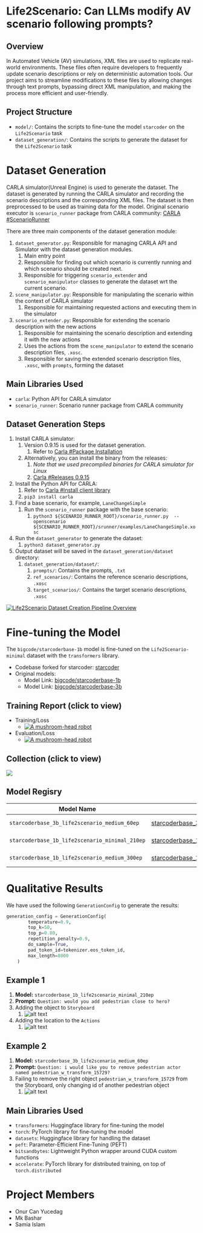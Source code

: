 # Life2Scenario: Can LLMs modify AV scenario following prompts?

## Overview
In Automated Vehicle (AV) simulations, XML files are used to replicate real-world environments. These
files often require developers to frequently update scenario descriptions or rely on deterministic automation
tools. Our project aims to streamline modifications to these files by allowing changes through text prompts,
bypassing direct XML manipulation, and making the process more efficient and user-friendly.

## Project Structure
- `model/`: Contains the scripts to fine-tune the model `starcoder` on the `Life2Scenario` task
- `dataset_generation/`: Contains the scripts to generate the dataset for the `Life2Scenario` task

# Dataset Generation
CARLA simulator(Unreal Engine) is used to generate the dataset. The dataset is generated by running the CARLA simulator and recording the scenario descriptions and the corresponding XML files. The dataset is then preprocessed to be used as training data for the model. Original scenario executor is `scenario_runner` package from CARLA community: [CARLA #ScenarioRunner](https://github.com/carla-simulator/scenario_runner)

There are three main components of the dataset generation module:
1. `dataset_generator.py`: Responsible for managing CARLA API and Simulator with the dataset generation modules.
   1. Main entry point
   2. Responsible for finding out which scenario is currently running and which scenario should be created next.
   3. Responsible for triggering `scenario_extender` and `scenario_manipulator` classes to generate the dataset wrt the current scenario.
2. `scene_manipulator.py`: Responsible for manipulating the scenario within the context of CARLA simulator
   1. Responsible for maintaining requested actions and executing them in the simulator
3. `scenario_extender.py`: Responsible for extending the scenario description with the new actions
   1. Responsible for maintaining the scenario description and extending it with the new actions
   2. Uses the actions from the `scene_manipulator` to extend the scenario description files, `.xosc`.
   3. Responsible for saving the extended scenario description files, `.xosc`, with `prompts`, forming the dataset

## Main Libraries Used
- `carla`: Python API for CARLA simulator
- `scenario_runner`: Scenario runner package from CARLA community

## Dataset Generation Steps
1. Install CARLA simulator:
   1. Version 0.9.15 is used for the dataset generation. 
      1. Refer to [Carla #Package Installation](https://carla.readthedocs.io/en/latest/start_quickstart/#carla-installation)
   2. Alternatively, you can install the binary from the releases:
      1. _Note that we used precompiled binaries for CARLA simulator for Linux_
      2. [Carla #Releases 0.9.15](https://github.com/carla-simulator/carla/releases/tag/0.9.15)
2. Install the Python API for CARLA:
   1. Refer to [Carla #Install client library](https://carla.readthedocs.io/en/latest/start_quickstart/#carla-installation)
   2. `pip3 install carla`
3. Find a base scenario, for example, `LaneChangeSimple`
   1. Run the `scenario_runner` package with the base scenario:
      1. `python3 ${SCENARIO_RUNNER_ROOT}/scenario_runner.py  --openscenario ${SCENARIO_RUNNER_ROOT}/srunner/examples/LaneChangeSimple.xosc`
4. Run the `dataset_generator` to generate the dataset:
   1. `python3 dataset_generator.py`
5. Output dataset will be saved in the `dataset_generation/dataset` directory:
   1. `dataset_generation/dataset/`:
      1. `prompts/`: Contains the prompts, `.txt`
      2. `ref_scenarios/`: Contains the reference scenario descriptions, `.xosc`
      3. `target_scenarios/`: Contains the target scenario descriptions, `.xosc`

[![Life2Scenario Dataset Creation Pipeline Overview](https://img.youtube.com/vi/Fdeo5Of0PZ4/0.jpg)](https://www.youtube.com/watch?v=Fdeo5Of0PZ4)


# Fine-tuning the Model
The `bigcode/starcoderbase-1b` model is fine-tuned on the `Life2Scenario-minimal` dataset with the `transformers` library. 


- Codebase forked for starcoder: [starcoder](https://github.com/bigcode-project/starcoder)
- Original models: 
  - Model Link: [bigcode/starcoderbase-1b](https://huggingface.co/bigcode/starcoderbase-1b)
  - Model Link: [bigcode/starcoderbase-3b](https://huggingface.co/bigcode/starcoderbase-3b)

## Training Report (click to view)

- Training/Loss
   - [![A mushroom-head robot](assets/training_loss_models.png 'Codey the Codecademy mascot')](https://api.wandb.ai/links/olacaktekrar/vis92er7)
- Evaluation/Loss
   - [![A mushroom-head robot](assets/eval_loss_starcoder.png 'Codey the Codecademy mascot')](https://api.wandb.ai/links/olacaktekrar/vis92er7)
## Collection (click to view)
[<img src="assets/collection.png">](https://huggingface.co/collections/olmaditekrar/starcoderbase-life2scenario-6605dfb6cb776765fa7cc24d)

## Model Regisry
| Model Name | Model Link | Dataset Name | Dataset Link |
|------------|------------|--------------|--------------|
| `starcoderbase_3b_life2scenario_medium_60ep` | [starcoderbase_3b_life2scenario_medium_60ep](https://huggingface.co/life2scenario-llm24/starcoderbase_3b_life2scenario_medium_60ep) | `Life2Scenario-medium` | [Life2Scenario-medium](https://huggingface.co/datasets/life2scenario-llm24/Life2Scenario-medium) |
| `starcoderbase_1b_life2scenario_minimal_210ep` | [starcoderbase_1b_life2scenario_minimal_210ep](https://huggingface.co/life2scenario-llm24/starcoderbase_1b_life2scenario_minimal_210ep) | `Life2Scenario-minimal` | [Life2Scenario-minimal](https://huggingface.co/datasets/life2scenario-llm24/Life2Scenario-minimal) |
| `starcoderbase_1b_life2scenario_medium_300ep` | [starcoderbase_1b_life2scenario_medium_300ep](https://huggingface.co/life2scenario-llm24/starcoderbase_1b_life2scenario_medium_300ep) | `Life2Scenario-medium` | [Life2Scenario-medium](https://huggingface.co/datasets/life2scenario-llm24/Life2Scenario-medium) |


# Qualitative Results
We have used the following `GenerationConfig` to generate the results:
```python
generation_config = GenerationConfig(
        temperature=0.9,
        top_k=50,
        top_p=0.80,
        repetition_penalty=0.9,
        do_sample=True,
        pad_token_id=tokenizer.eos_token_id,
        max_length=8000
    )
```

## Example 1
1. **Model:** `starcoderbase_1b_life2scenario_minimal_210ep`
2. **Prompt:** `Question: would you add pedestrian close to hero?`
3. Adding the object to `Storyboard`
   1. ![alt text](assets/ex1_s1b_add_1.png)
4. Adding the location to the `Actions`
   1. ![alt text](assets/ex1_s1b_add_2.png)

## Example 2
1. **Model:** `starcoderbase_3b_life2scenario_medium_60ep`
2. **Prompt:** `Question: i would like you to remove pedestrian actor named pedestrian_w_transform_15729?`
3. Failing to remove the right object `pedestrian_w_transform_15729` from the Storyboard, only changing id of another pedestrian object
   1. ![alt text](assets/ex2_s3b_remove.png)


## Main Libraries Used
- `transformers`: Huggingface library for fine-tuning the model
- `torch`: PyTorch library for fine-tuning the model
- `datasets`: Huggingface library for handling the dataset
- `peft`: Parameter-Efficient Fine-Tuning (PEFT) 
- `bitsandbytes`: Lightweight Python wrapper around CUDA custom functions
- `accelerate`: PyTorch library for distributed training, on top of `torch.distributed`

# Project Members
- Onur Can Yucedag
- Mk Bashar 
- Samia Islam
